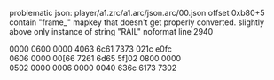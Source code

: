 problematic json: player/a1.zrc/a1.arc/json.arc/00.json
offset 0xb80+5 contain "frame_" mapkey that doesn't get properly converted.
slightly above only instance of string "RAIL"
noformat line 2940

0000 0600 0000 4063 6c61 7373 021c e0fc\
0606 0000 00[66 7261 6d65 5f]02 0800 0000\
0502 0000 0006 0000 0040 636c 6173 7302